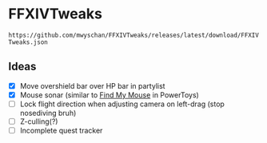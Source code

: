 # FFXIVTweaks

`https://github.com/mwyschan/FFXIVTweaks/releases/latest/download/FFXIVTweaks.json`

## Ideas

- [x] Move overshield bar over HP bar in partylist
- [x] Mouse sonar (similar to [Find My Mouse](https://learn.microsoft.com/en-us/windows/powertoys/mouse-utilities#find-my-mouse) in PowerToys)
- [ ] Lock flight direction when adjusting camera on left-drag (stop nosediving bruh)
- [ ] Z-culling(?)
- [ ] Incomplete quest tracker
